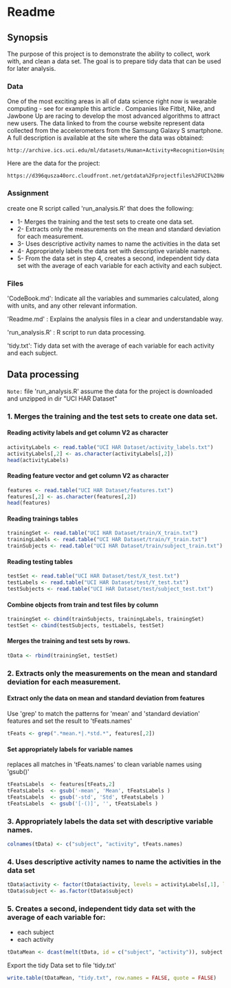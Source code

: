 # Readme

## Synopsis

The purpose of this project is to demonstrate the ability to collect, work with, and clean a data set. The goal is to prepare tidy data that can be used for later analysis.

### Data

One of the most exciting areas in all of data science right now is wearable computing - see for example this article . Companies like Fitbit, Nike, and Jawbone Up are racing to develop the most advanced algorithms to attract new users. The data linked to from the course website represent data collected from the accelerometers from the Samsung Galaxy S smartphone. A full description is available at the site where the data was obtained:
    
    http://archive.ics.uci.edu/ml/datasets/Human+Activity+Recognition+Using+Smartphones

Here are the data for the project:
    
    https://d396qusza40orc.cloudfront.net/getdata%2Fprojectfiles%2FUCI%20HAR%20Dataset.zip


### Assignment
create one R script called 'run_analysis.R' that does the following:

* 1- Merges the training and the test sets to create one data set.
* 2- Extracts only the measurements on the mean and standard deviation for each measurement.
* 3- Uses descriptive activity names to name the activities in the data set
* 4- Appropriately labels the data set with descriptive variable names.
* 5- From the data set in step 4, creates a second, independent tidy data set with the average of each variable for each activity and each subject.

### Files

'CodeBook.md': Indicate all the variables and summaries calculated, along with units, and any other relevant information.	

'Readme.md'	: Explains the analysis files in a clear and understandable way.

'run_analysis.R' : 	R script to run data processing.

'tidy.txt': Tidy data set with the average of each variable for each activity and each subject.


## Data processing

`Note:` file 'run_analysis.R' assume the data for the project is downloaded and unzipped in dir "UCI HAR Dataset"

### 1. Merges the training and the test sets to create one data set.

#### Reading activity labels and get column V2 as character

```r
activityLabels <- read.table("UCI HAR Dataset/activity_labels.txt")
activityLabels[,2] <- as.character(activityLabels[,2])
head(activityLabels)
```

#### Reading feature vector and get column V2 as character
```r
features <- read.table("UCI HAR Dataset/features.txt")
features[,2] <- as.character(features[,2])
head(features)

```
#### Reading trainings tables 
```r
trainingSet <- read.table("UCI HAR Dataset/train/X_train.txt")
trainingLabels <- read.table("UCI HAR Dataset/train/Y_train.txt")
trainSubjects <- read.table("UCI HAR Dataset/train/subject_train.txt")
```

#### Reading testing tables
```r
testSet <- read.table("UCI HAR Dataset/test/X_test.txt")
testLabels <- read.table("UCI HAR Dataset/test/Y_test.txt")
testSubjects <- read.table("UCI HAR Dataset/test/subject_test.txt")
```

#### Combine objects from train and test files by column
```r
trainingSet <- cbind(trainSubjects, trainingLabels, trainingSet)
testSet <- cbind(testSubjects, testLabels, testSet)
```

#### Merges the training and test sets by rows.
```r
tData <- rbind(trainingSet, testSet)
```

### 2. Extracts only the measurements on the mean and standard deviation for each measurement.

#### Extract only the data on mean and standard deviation from features

Use 'grep' to match the patterns for 'mean' and 'standard deviation' features and set the result to 'tFeats.names'
```r
tFeats <- grep(".*mean.*|.*std.*", features[,2])

```

#### Set appropriately labels for variable names

replaces all matches in 'tFeats.names' to clean variable names using 'gsub()' 

```r
tFeatsLabels  <- features[tFeats,2]
tFeatsLabels  <- gsub('-mean', 'Mean', tFeatsLabels )
tFeatsLabels  <- gsub('-std', 'Std', tFeatsLabels )
tFeatsLabels  <- gsub('[-()]', '', tFeatsLabels )
```

### 3. Appropriately labels the data set with descriptive variable names.
```r
colnames(tData) <- c("subject", "activity", tFeats.names)
```

### 4. Uses descriptive activity names to name the activities in the data set
```r
tData$activity <- factor(tData$activity, levels = activityLabels[,1], labels = activityLabels[,2])
tData$subject <- as.factor(tData$subject)
```

### 5. Creates a second, independent tidy data set with the average of each variable for:

 - each subject
 - each activity
```r
tDataMean <- dcast(melt(tData, id = c("subject", "activity")), subject + activity ~ variable, mean)
```
Export the tidy Data set to file 'tidy.txt'
```r
write.table(tDataMean, "tidy.txt", row.names = FALSE, quote = FALSE)
```



